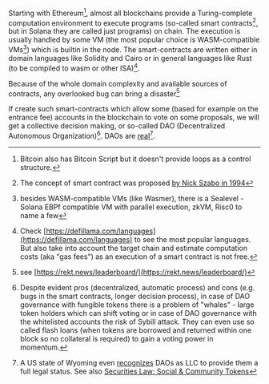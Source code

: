 Starting with Ethereum[^bitcoin], almost all blockchains provide a Turing-complete computation environment to execute programs (so-called smart contracts[^szabo], but in Solana they are called just programs) on chain. The execution is usually handled by some VM (the most popular choice is WASM-compatible VMs[^vms]) which is builtin in the node. The smart-contracts are written either in domain languages like Solidity and Cairo or in general languages like Rust (to be compiled to wasm or other ISA)[^languages].

Because of the whole domain complexity and available sources of contracts, any overlooked bug can bring a disaster[^bugs]  

If create such smart-contracts which allow some (based for example on the entrance fee) accounts in the blockchain to vote on some proposals, we will get a collective decision making, or so-called DAO (Decentralized Autonomous Organization)[^dao]. DAOs are [real](https://deepdao.io/organizations)[^wyoming].

[^bitcoin]: Bitcoin also has Bitcoin Script but it doesn't provide loops as a control structure.

[^szabo]: The concept of smart contract was proposed [by Nick Szabo in 1994](https://archive.ph/3vESb)

[^vms]: besides WASM-compatible VMs (like Wasmer), there is a Sealevel - Solana EBPf compatible VM with parallel execution, zkVM, Risc0 to name a few

[^languages]: Check [https://defillama.com/languages](https://defillama.com/languages) to see the most popular languages. But also take into account the target chain and estimate computation costs (aka "gas fees") as an execution of a smart contract is not free.

[^bugs]: see [https://rekt.news/leaderboard/](https://rekt.news/leaderboard/)

[^dao]: Despite evident pros (decentralized, automatic process) and cons (e.g. bugs in the smart contracts, longer decision process), in case of DAO governance with fungible tokens there is a problem of "whales" - large token holders which can shift voting or in case of DAO governance with the whitelisted accounts the risk of Sybill attack. They can even use so called flash loans (when tokens are borrowed and returned within one block so no collateral is required) to gain a voting power in momentum.

[^wyoming]: A US state of Wyoming even [recognizes](https://www.coindesk.com/policy/2021/04/22/state-lawmaker-explains-wyomings-newly-passed-dao-llc-law/) DAOs as LLC to provide them a full legal status. See also [Securities Law: Social & Community Tokens](https://medium.com/seedclub/securities-law-social-community-tokens-3bb0ffaae62)